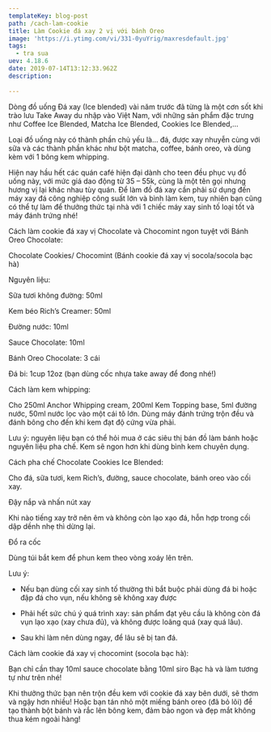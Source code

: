 ```yaml
---
templateKey: blog-post
path: /cach-lam-cookie
title: Làm Cookie đá xay 2 vị với bánh Oreo
image: 'https://i.ytimg.com/vi/331-0yuYrig/maxresdefault.jpg' 
tags:
  - tra sua
uev: 4.18.6
date: 2019-07-14T13:12:33.962Z
description:
 
---
```



Dòng đồ uống Đá xay (Ice blended) vài năm trước đã từng là một cơn sốt khi trào lưu Take Away du nhập vào Việt Nam, với những sản phẩm đặc trưng như Coffee Ice Blended, Matcha Ice Blended, Cookies Ice Blended,… 

Loại đồ uống này có thành phần chủ yếu là… đá, được xay nhuyễn cùng với sữa và các thành phần khác như bột matcha, coffee, bánh oreo, và dùng kèm với 1 bông kem whipping.

Hiện nay hầu hết các quán café hiện đại dành cho teen đều phục vụ đồ uống này, với mức giá dao động từ 35 – 55k, cùng là một tên gọi nhưng hương vị lại khác nhau tùy quán. Để làm đồ đá xay cần phải sử dụng đến máy xay đá công nghiệp công suất lớn và bình làm kem, tuy nhiên bạn cũng có thể tự làm để thưởng thức tại nhà với 1 chiếc máy xay sinh tố loại tốt và máy đánh trứng nhé!

Cách làm cookie đá xay vị Chocolate và Chocomint ngon tuyệt với Bánh Oreo Chocolate:

Chocolate Cookies/ Chocomint (Bánh cookie đá xay vị socola/socola bạc hà)

Nguyên liệu:

Sữa tươi không đường: 50ml

Kem béo Rich’s Creamer: 50ml

Đường nước: 10ml

Sauce Chocolate: 10ml

Bánh Oreo Chocolate: 3 cái

Đá bi: 1cup 12oz (bạn dùng cốc nhựa take away để đong nhé!)

Cách làm kem whipping:

Cho 250ml Anchor Whipping cream, 200ml Kem Topping base, 5ml đường nước, 50ml nước lọc vào một cái tô lớn.
Dùng máy đánh trứng trộn đều và đánh bông cho đến khi kem đạt độ cứng vừa phải.

Lưu ý: nguyên liệu bạn có thể hỏi mua ở các siêu thị bán đồ làm bánh hoặc nguyên liệu pha chế. Kem sẽ ngon hơn khi dùng bình kem chuyên dụng.

Cách pha chế Chocolate Cookies Ice Blended:

Cho đá, sữa tươi, kem Rich’s, đường, sauce chocolate, bánh oreo vào cối xay.

Đậy nắp và nhấn nút xay

Khi nào tiếng xay trở nên êm và không còn lạo xạo đá, hỗn hợp trong cối dập dềnh nhẹ thì dừng lại.

Đổ ra cốc

Dùng túi bắt kem để phun kem theo vòng xoáy lên trên.

Lưu ý:

+ Nếu bạn dùng cối xay sinh tố thường thì bắt buộc phải dùng đá bi hoặc đập đá cho vụn, nếu không sẽ không xay được

+ Phải hết sức chú ý quá trình xay: sản phẩm đạt yêu cầu là không còn đá vụn lạo xạo (xay chưa đủ), và không được loãng quá (xay quá lâu).

+ Sau khi làm nên dùng ngay, để lâu sẽ bị tan đá.

Cách làm cookie đá xay vị chocomint (socola bạc hà):

Bạn chỉ cần thay 10ml sauce chocolate bằng 10ml siro Bạc hà và làm tương tự như trên nhé!

Khi thưởng thức bạn nên trộn đều kem với cookie đá xay bên dưới, sẽ thơm và ngậy hơn nhiều! Hoặc bạn tán nhỏ một miếng bánh oreo (đã bỏ lõi) để tạo thành bột bánh và rắc lên bông kem, đảm bảo ngon và đẹp mắt không thua kém ngoài hàng!